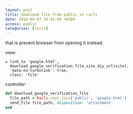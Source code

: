 ```yaml
---
layout: post
title: download file from public in rails
date: 2016-04-07 18:43:49 +0300
access: public
categories: [rails]
---
```


that is prevent browser from opening it instead.

view:

```slim
= link_to 'google.html',
  download_google_verification_file_site_diy_url(site),
  'data-no-turbolink': true,
  class: 'file'
```

controller:

```ruby
def download_google_verification_file
  file_path = Rails.root.join('public', 'google.html')
  send_file file_path, disposition: 'attachment'
end
```
